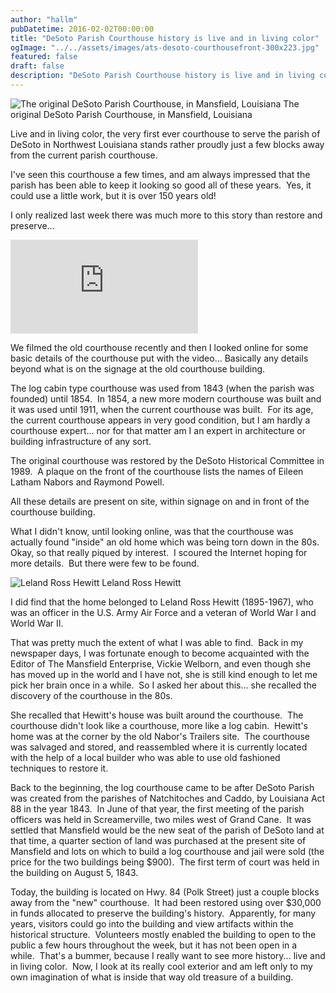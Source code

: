 ```yaml
---
author: "hallm"
pubDatetime: 2016-02-02T00:00:00
title: "DeSoto Parish Courthouse history is live and in living color"
ogImage: "../../assets/images/ats-desoto-courthousefront-300x223.jpg"
featured: false
draft: false
description: "DeSoto Parish Courthouse history is live and in living color"
---
```


![The original DeSoto Parish Courthouse, in Mansfield, Louisiana](@assets/images/ats-desoto-courthousefront.jpg) The original DeSoto Parish Courthouse, in Mansfield, Louisiana

Live and in living color, the very first ever courthouse to serve the parish of DeSoto in Northwest Louisiana stands rather proudly just a few blocks away from the current parish courthouse.

I've seen this courthouse a few times, and am always impressed that the parish has been able to keep it looking so good all of these years.  Yes, it could use a little work, but it is over 150 years old!

I only realized last week there was much more to this story than restore and preserve...

<!--more-->

<iframe class="w-full aspect-video" src="https://www.youtube.com/embed/Cyd5tkMEvfw" title="YouTube video player" frameborder="0" allow="accelerometer; autoplay; clipboard-write; encrypted-media; gyroscope; picture-in-picture; web-share" allowfullscreen></iframe>

We filmed the old courthouse recently and then I looked online for some basic details of the courthouse put with the video... Basically any details beyond what is on the signage at the old courthouse building.

The log cabin type courthouse was used from 1843 (when the parish was founded) until 1854.  In 1854, a new more modern courthouse was built and it was used until 1911, when the current courthouse was built.  For its age, the current courthouse appears in very good condition, but I am hardly a courthouse expert... nor for that matter am I an expert in architecture or building infrastructure of any sort.

The original courthouse was restored by the DeSoto Historical Committee in 1989.  A plaque on the front of the courthouse lists the names of Eileen Latham Nabors and Raymond Powell.

All these details are present on site, within signage on and in front of the courthouse building.

What I didn't know, until looking online, was that the courthouse was actually found "inside" an old home which was being torn down in the 80s.  Okay, so that really piqued by interest.  I scoured the Internet hoping for more details.  But there were few to be found.

![Leland Ross Hewitt](@assets/images/ats-leland.jpg) Leland Ross Hewitt

I did find that the home belonged to Leland Ross Hewitt (1895-1967), who was an officer in the U.S. Army Air Force and a veteran of World War I and World War II.

That was pretty much the extent of what I was able to find.  Back in my newspaper days, I was fortunate enough to become acquainted with the Editor of The Mansfield Enterprise, Vickie Welborn, and even though she has moved up in the world and I have not, she is still kind enough to let me pick her brain once in a while.  So I asked her about this... she recalled the discovery of the courthouse in the 80s.

She recalled that Hewitt's house was built around the courthouse.  The courthouse didn't look like a courthouse, more like a log cabin.  Hewitt's home was at the corner by the old Nabor's Trailers site.  The courthouse was salvaged and stored, and reassembled where it is currently located with the help of a local builder who was able to use old fashioned techniques to restore it.

Back to the beginning, the log courthouse came to be after DeSoto Parish was created from the parishes of Natchitoches and Caddo, by Louisiana Act 88 in the year 1843.  In June of that year, the first meeting of the parish officers was held in Screamerville, two miles west of Grand Cane.  It was settled that Mansfield would be the new seat of the parish of DeSoto land at that time, a quarter section of land was purchased at the present site of Mansfield and lots on which to build a log courthouse and jail were sold (the price for the two buildings being $900).  The first term of court was held in the building on August 5, 1843.

Today, the building is located on Hwy. 84 (Polk Street) just a couple blocks away from the "new" courthouse.  It had been restored using over $30,000 in funds allocated to preserve the building's history.  Apparently, for many years, visitors could go into the building and view artifacts within the historical structure.  Volunteers mostly enabled the building to open to the public a few hours throughout the week, but it has not been open in a while.  That's a bummer, because I really want to see more history... live and in living color.  Now, I look at its really cool exterior and am left only to my own imagination of what is inside that way old treasure of a building.